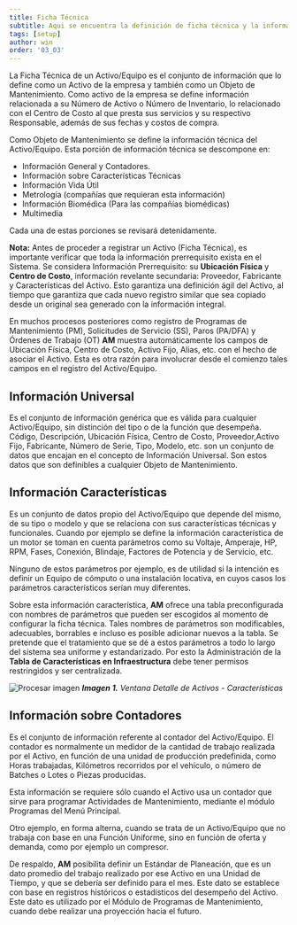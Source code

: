 ```yaml
---
title: Ficha Técnica
subtitle: Aqui se encuentra la definición de ficha técnica y la información general que la compone.
tags: [setup]
author: win
order: '03_03'
---
```


La Ficha Técnica de un Activo/Equipo es el conjunto de información que lo define como un Activo de la empresa y también como un Objeto de Mantenimiento.  Como activo de la empresa se define información relacionada a su Número de Activo o Número de Inventario, lo relacionado con el Centro de Costo al que presta sus servicios y su respectivo Responsable, además de sus fechas y costos de compra.

Como Objeto de Mantenimiento se define la información técnica del Activo/Equipo. Esta porción de información técnica se descompone en: 
- Información General y Contadores.
- Información sobre Características Técnicas
- Información Vida Útil
- Metrología (compañías que requieran esta información)
- Información Biomédica (Para las compañías biomédicas)
- Multimedia

Cada una de estas porciones se revisará detenidamente.

**Nota:** Antes de proceder a registrar un Activo (Ficha Técnica), es importante verificar que toda la información prerrequisito exista en el Sistema. Se considera Información Prerrequisito: su **Ubicación Física** y **Centro de Costo**, información revelante secundaria: Proveedor,  Fabricante y Características del Activo. Esto garantiza una definición ágil del Activo, al tiempo que garantiza que cada nuevo registro similar que sea copiado desde un original sea generado con la información integral.

En muchos procesos posteriores como registro de Programas de Mantenimiento (PM), Solicitudes de Servicio (SS), Paros (PA/DFA) y Órdenes de Trabajo (OT) **AM** muestra automáticamente los campos de Ubicación Física, Centro de Costo, Activo Fijo, Alias, etc. con el hecho de asociar el Activo. Esta es otra razón para involucrar desde el comienzo tales campos en el registro del Activo/Equipo.

## Información Universal

Es el conjunto de información genérica que es válida para cualquier Activo/Equipo, sin distinción del tipo o de la función  que  desempeña. Código, Descripción, Ubicación Física, Centro de Costo, Proveedor,Activo Fijo, Fabricante, Número de Serie, Tipo, Modelo, etc. son un conjunto de datos que encajan en el concepto de Información Universal. Son estos datos que son definibles a cualquier Objeto de Mantenimiento.

## Información Características  

Es un conjunto de datos propio del Activo/Equipo que depende del mismo, de su tipo o modelo y que se relaciona con sus características técnicas y funcionales. Cuando por ejemplo se define la información característica de un motor se  toman en cuenta parámetros como su Voltaje, Amperaje, HP, RPM, Fases, Conexión, Blindaje, Factores de Potencia y de Servicio, etc.

Ninguno  de  estos  parámetros  por ejemplo,  es  de  utilidad si la intención es definir un Equipo de cómputo o una instalación locativa, en cuyos casos los parámetros característicos serían muy diferentes.

Sobre esta  información  característica, **AM** ofrece una tabla preconfigurada con nombres de parámetros que  pueden ser escogidos al momento de configurar la ficha técnica. Tales nombres de parámetros son modificables, adecuables,  borrables e incluso es posible adicionar nuevos a la tabla. Se pretende que el tratamiento que se dé a estos parámetros a todo lo largo del sistema sea uniforme y estandarizado. Por esto la Administración de la **Tabla de Características en Infraestructura** debe tener permisos restringidos y ser centralizada.

![Procesar imagen](../../assets/images/cap03/chp03_img01.png)
_**Imagen 1.** Ventana Detalle de Activos - Características_

## Información sobre Contadores

Es el conjunto de información referente al contador del Activo/Equipo. El contador es normalmente un medidor de la cantidad de trabajo realizada por el Activo, en función de una unidad de producción predefinida, como Horas trabajadas, Kilómetros recorridos por el vehículo, o número de Batches o Lotes o Piezas producidas.

Esta información se requiere sólo cuando el Activo usa un contador que sirve para programar Actividades de Mantenimiento, mediante el módulo <a class="btn blue px-6">Programas</a> del Menú Principal.

Otro ejemplo, en forma alterna, cuando se trata de un Activo/Equipo que no trabaja con base en una Función Uniforme, sino en función de oferta y demanda, como por ejemplo un compresor.

De respaldo, **AM** posibilita definir un Estándar de Planeación, que es un dato promedio del trabajo realizado por ese Activo en una Unidad de Tiempo, y que se debería ser definido para el mes. Este dato se establece con base en registros históricos o estadísticos del desempeño del Activo. Este dato es utilizado por el Módulo de Programas de Mantenimiento, cuando debe realizar una proyección hacia el futuro.

